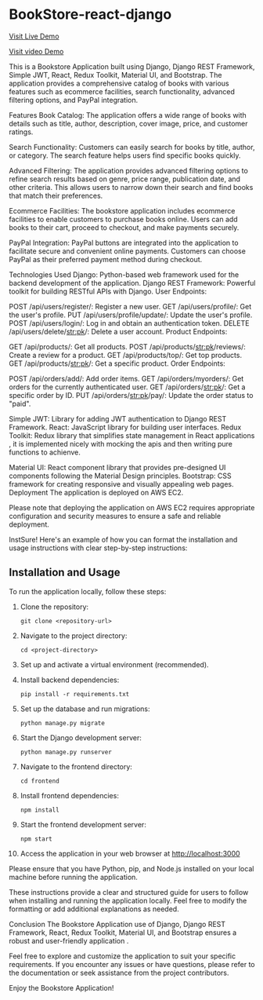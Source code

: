 # BookStore-react-django
[Visit Live Demo]( http://16.171.160.34:8000/#/  )



[Visit video Demo](https://www.youtube.com/watch?v=NJnmgEatAjE)

This is a Bookstore Application built using Django, Django REST Framework, Simple JWT, React, Redux Toolkit, Material UI, and Bootstrap. The application provides a comprehensive catalog of books with various features such as ecommerce facilities, search functionality, advanced filtering options, and PayPal integration.

Features
Book Catalog: The application offers a wide range of books with details such as title, author, description, cover image, price, and customer ratings.

Search Functionality: Customers can easily search for books by title, author, or category. The search feature helps users find specific books quickly.

Advanced Filtering: The application provides advanced filtering options to refine search results based on genre, price range, publication date, and other criteria. This allows users to narrow down their search and find books that match their preferences.

Ecommerce Facilities: The bookstore application includes ecommerce facilities to enable customers to purchase books online. Users can add books to their cart, proceed to checkout, and make payments securely.

PayPal Integration: PayPal buttons are integrated into the application to facilitate secure and convenient online payments. Customers can choose PayPal as their preferred payment method during checkout.

Technologies Used
Django: Python-based web framework used for the backend development of the application.
Django REST Framework: Powerful toolkit for building RESTful APIs with Django.
User Endpoints:

POST /api/users/register/: Register a new user.
GET /api/users/profile/: Get the user's profile.
PUT /api/users/profile/update/: Update the user's profile.
POST /api/users/login/: Log in and obtain an authentication token.
DELETE /api/users/delete/<str:pk>/: Delete a user account.
Product Endpoints:

GET /api/products/: Get all products.
POST /api/products/<str:pk>/reviews/: Create a review for a product.
GET /api/products/top/: Get top products.
GET /api/products/<str:pk>/: Get a specific product.
Order Endpoints:

POST /api/orders/add/: Add order items.
GET /api/orders/myorders/: Get orders for the currently authenticated user.
GET /api/orders/<str:pk>/: Get a specific order by ID.
PUT /api/orders/<str:pk>/pay/: Update the order status to "paid".


Simple JWT: Library for adding JWT authentication to Django REST Framework.
React: JavaScript library for building user interfaces.
Redux Toolkit: Redux library that simplifies state management in React applications , it is implemented nicely with mocking the apis and then writing pure functions to achienve.

Material UI: React component library that provides pre-designed UI components following the Material Design principles.
Bootstrap: CSS framework for creating responsive and visually appealing web pages.
Deployment
The application is deployed on AWS EC2.

Please note that deploying the application on AWS EC2 requires appropriate configuration and security measures to ensure a safe and reliable deployment.

InstSure! Here's an example of how you can format the installation and usage instructions with clear step-by-step instructions:

## Installation and Usage

To run the application locally, follow these steps:

1. Clone the repository:
   ```shell
   git clone <repository-url>
   ```

2. Navigate to the project directory:
   ```shell
   cd <project-directory>
   ```

3. Set up and activate a virtual environment (recommended).

4. Install backend dependencies:
   ```shell
   pip install -r requirements.txt
   ```

5. Set up the database and run migrations:
   ```shell
   python manage.py migrate
   ```

6. Start the Django development server:
   ```shell
   python manage.py runserver
   ```

7. Navigate to the frontend directory:
   ```shell
   cd frontend
   ```

8. Install frontend dependencies:
   ```shell
   npm install
   ```

9. Start the frontend development server:
   ```shell
   npm start
   ```

10. Access the application in your web browser at [http://localhost:3000](http://localhost:3000)

Please ensure that you have Python, pip, and Node.js installed on your local machine before running the application.

These instructions provide a clear and structured guide for users to follow when installing and running the application locally. Feel free to modify the formatting or add additional explanations as needed.

Conclusion
The Bookstore Application  use of Django, Django REST Framework, React, Redux Toolkit, Material UI, and Bootstrap ensures a robust and user-friendly application  .

Feel free to explore and customize the application to suit your specific requirements. If you encounter any issues or have questions, please refer to the documentation or seek assistance from the project contributors.

Enjoy the Bookstore Application!





